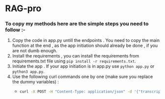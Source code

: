 # RAG-pro

### To copy my methods here are the simple steps you need to follow :-

1. Copy the code in app.py untill the endpoints . You need to copy the main function at the end , as the app initiation should already be done , if you are not dumb enough.
2. Install the requirements , you can install the requirements from requirements.txt file using `pip install -r requirements.txt`.
3. Initiate the app . If your app initiation is in app.py use `python app.py` or `python3 app.py`.
4. Use the following curl commands one by one (make sure you replace the dummy variables) :
   - ```bash
     curl -X POST -H "Content-Type: application/json" -d '{"transcript_path": "/home/popxadi/Documents/rag_pro/Software Development Process - Requirement Specification.pdf","pdf_paths": ["/home/popxadi/Documents/rag_pro/swebok-v3.pdf"]}' http://127.0.0.1:5000/create_knowledge_base
     ```
